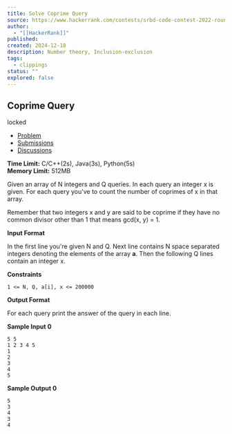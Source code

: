 ```yaml
---
title: Solve Coprime Query
source: https://www.hackerrank.com/contests/srbd-code-contest-2022-round-1/challenges/coprime-query
author:
  - "[[HackerRank]]"
published:
created: 2024-12-18
description: Number theory, Inclusion-exclusion
tags:
  - clippings
status: ""
explored: false
---
```

## Coprime Query

locked

- [Problem](https://www.hackerrank.com/contests/srbd-code-contest-2022-round-1/challenges/coprime-query)
- [Submissions](https://www.hackerrank.com/contests/srbd-code-contest-2022-round-1/challenges/coprime-query/submissions)
- [Discussions](https://www.hackerrank.com/contests/srbd-code-contest-2022-round-1/challenges/coprime-query/forum)

**Time Limit:** C/C++(2s), Java(3s), Python(5s)  
**Memory Limit:** 512MB

Given an array of N integers and Q queries. In each query an integer x is given. For each query you've to count the number of coprimes of x in that array.

Remember that two integers x and y are said to be coprime if they have no common divisor other than 1 that means gcd(x, y) = 1.

**Input Format**

In the first line you're given N and Q. Next line contains N space separated integers denoting the elements of the array **a**. Then the following Q lines contain an integer x.

**Constraints**

```
1 <= N, Q, a[i], x <= 200000
```

**Output Format**

For each query print the answer of the query in each line.

**Sample Input 0**

```
5 5
1 2 3 4 5
1
2
3
4
5
```

**Sample Output 0**

```
5
3
4
3
4
```